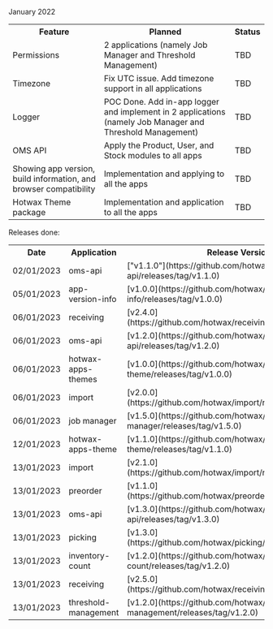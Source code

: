 January 2022

<table>
<tr>
<th>Feature</th>
<th>Planned</th>
<th>Status</th>
</tr>

<tr>
<td>Permissions</td>
<td>2 applications (namely Job Manager and Threshold Management)</td>
<td>TBD</td>
</tr>

<tr>
<td>Timezone</td>
<td>Fix UTC issue. Add timezone support in all applications</td>
<td>TBD</td>
</tr>

<tr>
<td>Logger</td>
<td>POC Done. Add in-app logger and implement in 2 applications (namely Job Manager and Threshold Management)</td>
<td>TBD</td>
</tr>

<tr>
<td>OMS API</td>
<td>Apply the Product, User, and Stock modules to all apps</td>
<td>TBD</td>
</tr>


<tr>
<td>Showing app version, build information, and browser compatibility</td>
<td>Implementation and applying to all the apps</td>
<td>TBD</td>
</tr>

<tr>
<td>Hotwax Theme package</td>
<td>Implementation and application to all the apps</td>
<td>TBD</td>
</tr>


</table>



Releases done:

<table>
<tr>
<th>Date</th>
<th>Application</th>
<th>Release Version</th>
<th>Highlights</th>
</tr>
<tr>
<td>02/01/2023</td>
<td>oms-api</td>
<td>["v1.1.0"](https://github.com/hotwax/oms-api/releases/tag/v1.1.0)</td>
<td></td>
</tr>
<tr>
<td>05/01/2023</td>
<td>app-version-info</td>
<td>[v1.0.0](https://github.com/hotwax/app-version-info/releases/tag/v1.0.0)</td>
<td></td>
</tr>
<tr>
<td>06/01/2023</td>
<td>receiving</td>
<td>[v2.4.0](https://github.com/hotwax/receiving/releases/tag/v2.4.0)</td>
<td></td>
</tr>
<tr>
<td>06/01/2023</td>
<td>oms-api</td>
<td>[v1.2.0](https://github.com/hotwax/oms-api/releases/tag/v1.2.0)</td>
<td></td>
</tr>
<tr>
<td>06/01/2023</td>
<td>hotwax-apps-themes</td>
<td>[v1.0.0](https://github.com/hotwax/hotwax-apps-theme/releases/tag/v1.0.0)</td>
<td></td>
</tr>
<tr>
<td>06/01/2023</td>
<td>import</td>
<td>[v2.0.0](https://github.com/hotwax/import/releases/tag/v2.0.0)</td>
<td></td>
</tr>
<tr>
<td>06/01/2023</td>
<td>job manager</td>
<td>[v1.5.0](https://github.com/hotwax/job-manager/releases/tag/v1.5.0)</td>
<td></td>
</tr>
<tr>
<td>12/01/2023</td>
<td>hotwax-apps-theme</td>
<td>[v1.1.0](https://github.com/hotwax/hotwax-apps-theme/releases/tag/v1.1.0)</td>
<td></td>
</tr>
<tr>
<td>13/01/2023</td>
<td>import</td>
<td>[v2.1.0](https://github.com/hotwax/import/releases/tag/v2.1.0)</td>
<td></td>
</tr>
<tr>
<td>13/01/2023</td>
<td>preorder</td>
<td>[v1.1.0](https://github.com/hotwax/preorder/releases/tag/v1.1.0)</td>
<td></td>
</tr>
<tr>
<td>13/01/2023</td>
<td>oms-api</td>
<td>[v1.3.0](https://github.com/hotwax/oms-api/releases/tag/v1.3.0)</td>
<td></td>
</tr>
<tr>
<td>13/01/2023</td>
<td>picking</td>
<td>[v1.3.0](https://github.com/hotwax/picking/releases/tag/v1.3.0)</td>
<td></td>
</tr>
<tr>
<td>13/01/2023</td>
<td>inventory-count</td>
<td>[v1.2.0](https://github.com/hotwax/inventory-count/releases/tag/v1.2.0)</td>
<td></td>
</tr>
<tr>
<td>13/01/2023</td>
<td>receiving</td>
<td>[v2.5.0](https://github.com/hotwax/receiving/releases/tag/v2.5.0)</td>
<td></td>
</tr>
<tr>
<td>13/01/2023</td>
<td>threshold-management</td>
<td>[v1.2.0](https://github.com/hotwax/threshold-management/releases/tag/v1.2.0)</td>
<td></td>
</tr>
</table>
